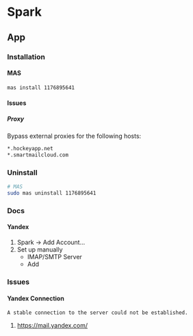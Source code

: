 # Spark

<!--
https://sparkmailapp.com/help/214-cant-connect-to-a-yandex-account.html
-->

## App

### Installation

#### MAS

```sh
mas install 1176895641
```

#### Issues

##### Proxy

Bypass external proxies for the following hosts:

```txt
*.hockeyapp.net
*.smartmailcloud.com
```

### Uninstall

```sh
# MAS
sudo mas uninstall 1176895641
```

### Docs

#### Yandex

1. Spark -> Add Account...
2. Set up manually
   - IMAP/SMTP Server
   - Add

### Issues

#### Yandex Connection

```log
A stable connection to the server could not be established.
```

1. https://mail.yandex.com/
